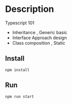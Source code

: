# Description

Typescript 101

- Inheritance , Generic basic
- Interface Approach design
- Class composition , Static

## Install
```npm install```

## Run
```npm run start```
